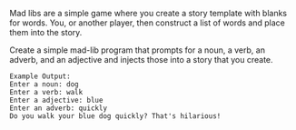 Mad libs are a simple game where you create a story template with blanks for words. You, or another player, then construct a list of words and place them into the story.

Create a simple mad-lib program that prompts for a noun, a verb, an adverb, and an adjective and injects those into a story that you create.

```
Example Output: 
Enter a noun: dog
Enter a verb: walk
Enter a adjective: blue
Enter an adverb: quickly
Do you walk your blue dog quickly? That's hilarious!
```
